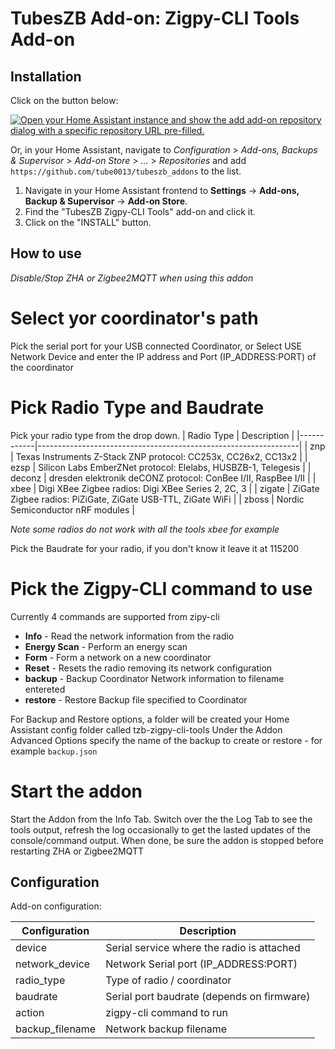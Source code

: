 # TubesZB Add-on: Zigpy-CLI Tools Add-on

## Installation

Click on the button below:

[![Open your Home Assistant instance and show the add add-on repository dialog with a specific repository URL pre-filled.](https://my.home-assistant.io/badges/supervisor_add_addon_repository.svg)](https://my.home-assistant.io/redirect/supervisor_add_addon_repository/?repository_url=https%3A%2F%2Fgithub.com%2Ftube0013%2Ftubeszb_addons)

Or, in your Home Assistant, navigate to _Configuration_ > _Add-ons, Backups & Supervisor_ > _Add-on Store_ > _..._ > _Repositories_ and add `https://github.com/tube0013/tubeszb_addons` to the list.

1. Navigate in your Home Assistant frontend to **Settings** -> **Add-ons, Backup & Supervisor** -> **Add-on Store**.
2. Find the "TubesZB Zigpy-CLI Tools" add-on and click it.
3. Click on the "INSTALL" button.

## How to use

*Disable/Stop ZHA or Zigbee2MQTT when using this addon*

# Select yor coordinator's path
Pick the serial port for your USB connected Coordinator, or Select USE Network Device and enter the IP address and Port (IP_ADDRESS:PORT) of the coordinator

# Pick Radio Type and Baudrate
Pick your radio type from the drop down. 
| Radio Type | Description                                                     |
|------------|-----------------------------------------------------------------|
| znp        | Texas Instruments Z-Stack ZNP protocol: CC253x, CC26x2, CC13x2  |
| ezsp       | Silicon Labs EmberZNet protocol: Elelabs, HUSBZB-1, Telegesis   |
| deconz     | dresden elektronik deCONZ protocol: ConBee I/II, RaspBee I/II   |
| xbee       | Digi XBee Zigbee radios: Digi XBee Series 2, 2C, 3              |
| zigate     | ZiGate Zigbee radios: PiZiGate, ZiGate USB-TTL, ZiGate WiFi     |
| zboss      | Nordic Semiconductor nRF modules                                |

*Note some radios do not work with all the tools xbee for example*

Pick the Baudrate for your radio, if you don't know it leave it at 115200

# Pick the Zigpy-CLI command to use
Currently 4 commands are supported from zipy-cli
* **Info** - Read the network information from the radio
* **Energy Scan** -  Perform an energy scan
* **Form** - Form a network on a new coordinator
* **Reset** - Resets the radio removing its network configuration
* **backup** - Backup Coordinator Network information to filename entereted
* **restore** - Restore Backup file specified to Coordinator

For Backup and Restore options, a folder will be created your Home Assistant config folder called tzb-zigpy-cli-tools
Under the Addon Advanced Options specify the name of the backup to create or restore - for example `backup.json`


# Start the addon
Start the Addon from the Info Tab.
Switch over the the Log Tab to see the tools output, refresh the log occasionally to get the lasted updates of the console/command output.
When done, be sure the addon is stopped before restarting ZHA or Zigbee2MQTT

## Configuration

Add-on configuration:

| Configuration      | Description                                            |
|--------------------|--------------------------------------------------------|
| device             | Serial service where the radio is attached |
| network_device     | Network Serial port (IP_ADDRESS:PORT)
| radio_type         | Type of radio / coordinator
| baudrate           | Serial port baudrate (depends on firmware)   |
| action             | zigpy-cli command to run |
| backup_filename    | Network backup filename |

